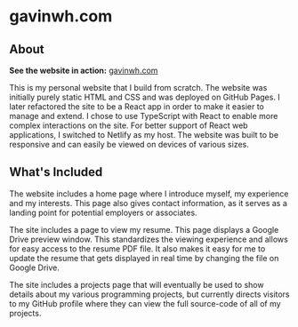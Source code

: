 # gavinwh.com

## About
**See the website in action:** [gavinwh.com](https://gavinwh.com)

This is my personal website that I build from scratch. The website was initially purely static HTML and CSS and was deployed on GitHub Pages. I later refactored the site to be a React app in order to make it easier to manage and extend. I chose to use TypeScript with React to enable more complex interactions on the site. For better support of React web applications, I switched to Netlify as my host. The website was built to be responsive and can easily be viewed on devices of various sizes.

## What's Included

The website includes a home page where I introduce myself, my experience and my interests. This page also gives contact information, as it serves as a landing point for potential employers or associates.

The site includes a page to view my resume. This page displays a Google Drive preview window. This standardizes the viewing experience and allows for easy access to the resume PDF file. It also makes it easy for me to update the resume that gets displayed in real time by changing the file on Google Drive.

The site includes a projects page that will eventually be used to show details about my various programming projects, but currently directs visitors to my GitHub profile where they can view the full source-code of all of my projects.